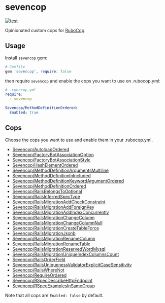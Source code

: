 # sevencop

[![test](https://github.com/r7kamura/sevencop/actions/workflows/test.yml/badge.svg)](https://github.com/r7kamura/sevencop/actions/workflows/test.yml)

Opinionated custom cops for [RuboCop](https://github.com/rubocop/rubocop).

## Usage

Install `sevencop` gem:

```ruby
# Gemfile
gem 'sevencop', require: false
```

then require `sevencop` and enable the cops you want to use on .rubocop.yml:

```yaml
# .rubocop.yml
require:
  - sevencop

Sevencop/MethodDefinitionOrdered:
  Enabled: true
```

## Cops

Choose the cops you want to use and enable them in your .rubocop.yml.

- [Sevencop/AutoloadOrdered](lib/rubocop/cop/sevencop/autoload_ordered.rb)
- [Sevencop/FactoryBotAssociationOption](lib/rubocop/cop/sevencop/factory_bot_association_option.rb)
- [Sevencop/FactoryBotAssociationStyle](lib/rubocop/cop/sevencop/factory_bot_association_style.rb)
- [Sevencop/HashElementOrdered](lib/rubocop/cop/sevencop/hash_element_ordered.rb)
- [Sevencop/MethodDefinitionArgumentsMultiline](lib/rubocop/cop/sevencop/method_definition_arguments_multiline.rb)
- [Sevencop/MethodDefinitionInIncluded](lib/rubocop/cop/sevencop/method_definition_in_included.rb)
- [Sevencop/MethodDefinitionKeywordArgumentOrdered](lib/rubocop/cop/sevencop/method_definition_keyword_argument_ordered.rb)
- [Sevencop/MethodDefinitionOrdered](lib/rubocop/cop/sevencop/method_definition_ordered.rb)
- [Sevencop/RailsBelongsToOptional](lib/rubocop/cop/sevencop/rails_belongs_to_optional.rb)
- [Sevencop/RailsInferredSpecType](lib/rubocop/cop/sevencop/rails_inferred_spec_type.rb)
- [Sevencop/RailsMigrationAddCheckConstraint](lib/rubocop/cop/sevencop/rails_migration_add_check_constraint.rb)
- [Sevencop/RailsMigrationAddForeignKey](lib/rubocop/cop/sevencop/rails_migration_add_foreign_key.rb)
- [Sevencop/RailsMigrationAddIndexConcurrently](lib/rubocop/cop/sevencop/rails_migration_add_index_concurrently.rb)
- [Sevencop/RailsMigrationChangeColumn](lib/rubocop/cop/sevencop/rails_migration_change_column.rb)
- [Sevencop/RailsMigrationChangeColumnNull](lib/rubocop/cop/sevencop/rails_migration_change_column_null.rb)
- [Sevencop/RailsMigrationCreateTableForce](lib/rubocop/cop/sevencop/rails_migration_create_table_force.rb)
- [Sevencop/RailsMigrationJsonb](lib/rubocop/cop/sevencop/rails_migration_jsonb.rb)
- [Sevencop/RailsMigrationRenameColumn](lib/rubocop/cop/sevencop/rails_migration_rename_column.rb)
- [Sevencop/RailsMigrationRenameTable](lib/rubocop/cop/sevencop/rails_migration_rename_table.rb)
- [Sevencop/RailsMigrationReservedWordMysql](lib/rubocop/cop/sevencop/rails_migration_reserved_word_mysql.rb)
- [Sevencop/RailsMigrationUniqueIndexColumnsCount](lib/rubocop/cop/sevencop/rails_migration_unique_index_columns_count.rb)
- [Sevencop/RailsOrderField](lib/rubocop/cop/sevencop/rails_order_field.rb)
- [Sevencop/RailsUniquenessValidatorExplicitCaseSensitivity](lib/rubocop/cop/sevencop/rails_uniqueness_validator_explicit_case_sensitivity.rb)
- [Sevencop/RailsWhereNot](lib/rubocop/cop/sevencop/rails_where_not.rb)
- [Sevencop/RequireOrdered](lib/rubocop/cop/sevencop/require_ordered.rb)
- [Sevencop/RSpecDescribeHttpEndpoint](lib/rubocop/cop/sevencop/rspec_describe_http_endpoint.rb)
- [Sevencop/RSpecExamplesInSameGroup](lib/rubocop/cop/sevencop/rspec_examples_in_same_group.rb)

Note that all cops are `Enabled: false` by default.
